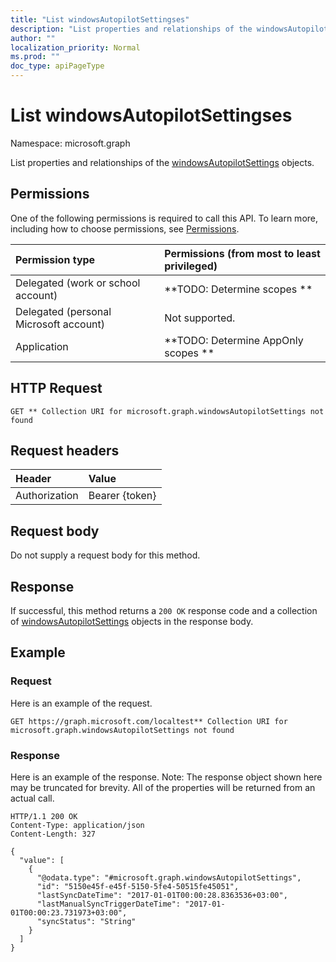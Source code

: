 ```yaml
---
title: "List windowsAutopilotSettingses"
description: "List properties and relationships of the windowsAutopilotSettings objects."
author: ""
localization_priority: Normal
ms.prod: ""
doc_type: apiPageType
---
```


# List windowsAutopilotSettingses

Namespace: microsoft.graph

List properties and relationships of the [windowsAutopilotSettings](../resources/windowsautopilotsettings.md) objects.

## Permissions
One of the following permissions is required to call this API. To learn more, including how to choose permissions, see [Permissions](/concepts/permissions-reference.md).

|Permission type|Permissions (from most to least privileged)|
|:---|:---|
|Delegated (work or school account)|**TODO: Determine scopes **|
|Delegated (personal Microsoft account)|Not supported.|
|Application|**TODO: Determine AppOnly scopes **|

## HTTP Request
<!-- {
  "blockType": "ignored"
}
-->
``` http
GET ** Collection URI for microsoft.graph.windowsAutopilotSettings not found
```

## Request headers
|Header|Value|
|:---|:---|
|Authorization|Bearer {token}|

## Request body
Do not supply a request body for this method.

## Response
If successful, this method returns a `200 OK` response code and a collection of [windowsAutopilotSettings](../resources/windowsautopilotsettings.md) objects in the response body.

## Example

### Request
Here is an example of the request.
<!-- {
  "blockType": "request",
  "name": "get_windowsautopilotsettings"
}
-->
``` http
GET https://graph.microsoft.com/localtest** Collection URI for microsoft.graph.windowsAutopilotSettings not found
```

### Response
Here is an example of the response. Note: The response object shown here may be truncated for brevity. All of the properties will be returned from an actual call.
<!-- {
  "blockType": "response",
  "truncated": true,
  "@odata.type": "collection(microsoft.graph.windowsautopilotsettings)"
}
-->
``` http
HTTP/1.1 200 OK
Content-Type: application/json
Content-Length: 327

{
  "value": [
    {
      "@odata.type": "#microsoft.graph.windowsAutopilotSettings",
      "id": "5150e45f-e45f-5150-5fe4-50515fe45051",
      "lastSyncDateTime": "2017-01-01T00:00:28.8363536+03:00",
      "lastManualSyncTriggerDateTime": "2017-01-01T00:00:23.731973+03:00",
      "syncStatus": "String"
    }
  ]
}
```

